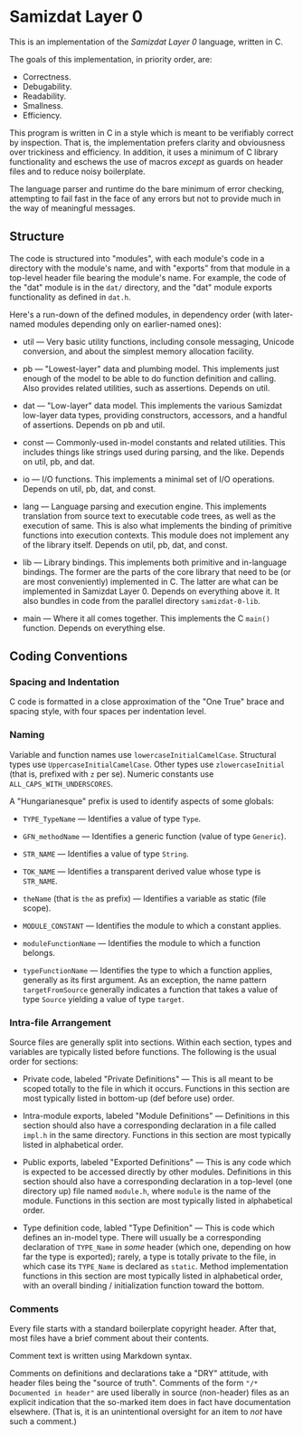 Samizdat Layer 0
================

This is an implementation of the *Samizdat Layer 0* language, written in
C.

The goals of this implementation, in priority order, are:

* Correctness.
* Debugability.
* Readability.
* Smallness.
* Efficiency.

This program is written in C in a style which is meant to be
verifiably correct by inspection. That is, the implementation
prefers clarity and obviousness over trickiness and efficiency. In
addition, it uses a minimum of C library functionality and eschews
the use of macros *except* as guards on header files and to
reduce noisy boilerplate.

The language parser and runtime do the bare minimum of error
checking, attempting to fail fast in the face of any errors but not to
provide much in the way of meaningful messages.


Structure
---------

The code is structured into "modules", with each module's code in a
directory with the module's name, and with "exports" from that module
in a top-level header file bearing the module's name. For example,
the code of the "dat" module is in the `dat/` directory, and the
"dat" module exports functionality as defined in `dat.h`.

Here's a run-down of the defined modules, in dependency order (with
later-named modules depending only on earlier-named ones):

* util &mdash; Very basic utility functions, including console
  messaging, Unicode conversion, and about the simplest memory
  allocation facility.

* pb &mdash; "Lowest-layer" data and plumbing model. This implements just
  enough of the model to be able to do function definition and calling.
  Also provides related utilities, such as assertions. Depends on util.

* dat &mdash; "Low-layer" data model. This implements the various
  Samizdat low-layer data types, providing constructors, accessors,
  and a handful of assertions. Depends on pb and util.

* const &mdash; Commonly-used in-model constants and related utilities.
  This includes things like strings used during parsing, and the like.
  Depends on util, pb, and dat.

* io &mdash; I/O functions. This implements a minimal set of I/O
  operations. Depends on util, pb, dat, and const.

* lang &mdash; Language parsing and execution engine. This implements
  translation from source text to executable code trees, as well as
  the execution of same. This is also what implements the binding of
  primitive functions into execution contexts. This module does
  not implement any of the library itself. Depends on util, pb, dat,
  and const.

* lib &mdash; Library bindings. This implements both primitive and
  in-language bindings. The former are the parts of the core library
  that need to be (or are most conveniently) implemented in C. The
  latter are what can be implemented in Samizdat Layer 0. Depends on
  everything above it. It also bundles in code from the parallel directory
  `samizdat-0-lib`.

* main &mdash; Where it all comes together. This implements the
  C `main()` function. Depends on everything else.


Coding Conventions
------------------

### Spacing and Indentation

C code is formatted in a close approximation of the "One True" brace and
spacing style, with four spaces per indentation level.

### Naming

Variable and function names use `lowercaseInitialCamelCase`. Structural
types use `UppercaseInitialCamelCase`. Other types use `zlowercaseInitial`
(that is, prefixed with `z` per se). Numeric constants use
`ALL_CAPS_WITH_UNDERSCORES`.

A "Hungarianesque" prefix is used to identify aspects of some globals:

* `TYPE_TypeName` &mdash; Identifies a value of type `Type`.

* `GFN_methodName` &mdash; Identifies a generic function (value of type
  `Generic`).

* `STR_NAME` &mdash; Identifies a value of type `String`.

* `TOK_NAME` &mdash; Identifies a transparent derived value whose type is
  `STR_NAME`.

* `theName` (that is `the` as prefix) &mdash; Identifies a variable as
  static (file scope).

* `MODULE_CONSTANT` &mdash; Identifies the module to which a constant
  applies.

* `moduleFunctionName` &mdash; Identifies the module to which a function
  belongs.

* `typeFunctionName` &mdash; Identifies the type to which a function applies,
  generally as its first argument. As an exception, the name pattern
  `targetFromSource` generally indicates a function that takes a value of
  type `Source` yielding a value of type `target`.

### Intra-file Arrangement

Source files are generally split into sections. Within each section,
types and variables are typically listed before functions. The following is
the usual order for sections:

* Private code, labeled "Private Definitions" &mdash; This is all
  meant to be scoped totally to the file in which it occurs. Functions in
  this section are most typically listed in bottom-up (def before use) order.

* Intra-module exports, labeled "Module Definitions" &mdash; Definitions
  in this section should also have a corresponding declaration in a file
  called `impl.h` in the same directory. Functions in this section are most
  typically listed in alphabetical order.

* Public exports, labeled "Exported Definitions" &mdash; This is any
  code which is expected to be accessed directly by other modules. Definitions
  in this section should also have a corresponding declaration in a top-level
  (one directory up) file named `module.h`, where `module` is the name of
  the module. Functions in this section are most typically listed in
  alphabetical order.

* Type definition code, labled "Type Definition" &mdash; This is code
  which defines an in-model type. There will usually be a corresponding
  declaration of `TYPE_Name` in *some* header (which one, depending on how
  far the type is exported); rarely, a type is totally private to the file,
  in which case its `TYPE_Name` is declared as `static`. Method implementation
  functions in this section are most typically listed in alphabetical order,
  with an overall binding / initialization function toward the bottom.

### Comments

Every file starts with a standard boilerplate copyright header. After that,
most files have a brief comment about their contents.

Comment text is written using Markdown syntax.

Comments on definitions and declarations take a "DRY" attitude, with
header files being the "source of truth". Comments of the form
`"/* Documented in header"` are used liberally in source (non-header) files
as an explicit indication that the so-marked item does in fact have
documentation elsewhere. (That is, it is an unintentional oversight for an
item to *not* have such a comment.)
